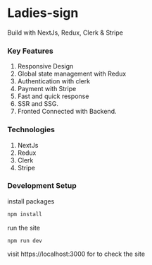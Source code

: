 # Ladies-sign

Build with NextJs, Redux, Clerk & Stripe

### Key Features

1. Responsive Design
2. Global state management with Redux
3. Authentication with clerk
4. Payment with Stripe
5. Fast and quick response
6. SSR and SSG.
7. Fronted Connected with Backend.

### Technologies

1. NextJs
1. Redux
1. Clerk
1. Stripe

### Development Setup

install packages

```bash
npm install
```

run the site

```
npm run dev
```

visit https://localhost:3000 for to check the site
